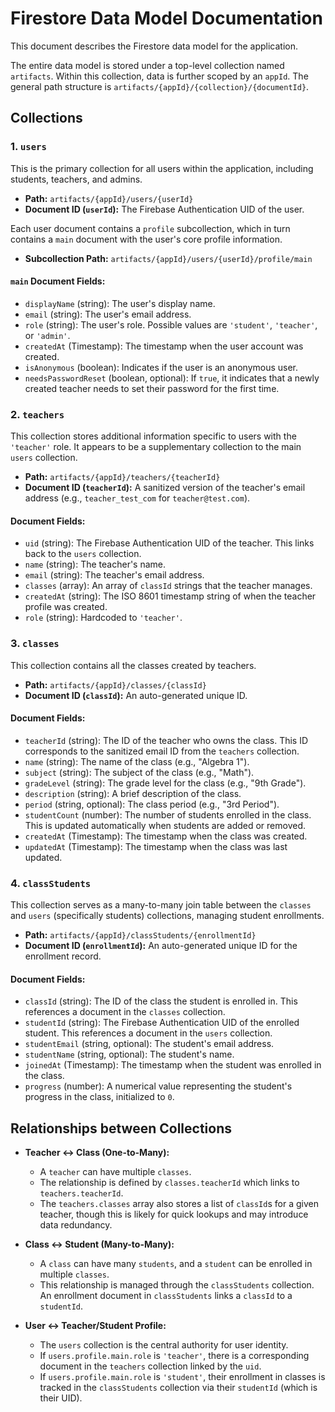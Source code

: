 # Firestore Data Model Documentation

This document describes the Firestore data model for the application.

The entire data model is stored under a top-level collection named `artifacts`. Within this collection, data is further scoped by an `appId`. The general path structure is `artifacts/{appId}/{collection}/{documentId}`.

## Collections

### 1. `users`

This is the primary collection for all users within the application, including students, teachers, and admins.

-   **Path:** `artifacts/{appId}/users/{userId}`
-   **Document ID (`userId`):** The Firebase Authentication UID of the user.

Each user document contains a `profile` subcollection, which in turn contains a `main` document with the user's core profile information.

-   **Subcollection Path:** `artifacts/{appId}/users/{userId}/profile/main`

#### `main` Document Fields:

-   `displayName` (string): The user's display name.
-   `email` (string): The user's email address.
-   `role` (string): The user's role. Possible values are `'student'`, `'teacher'`, or `'admin'`.
-   `createdAt` (Timestamp): The timestamp when the user account was created.
-   `isAnonymous` (boolean): Indicates if the user is an anonymous user.
-   `needsPasswordReset` (boolean, optional): If `true`, it indicates that a newly created teacher needs to set their password for the first time.

### 2. `teachers`

This collection stores additional information specific to users with the `'teacher'` role. It appears to be a supplementary collection to the main `users` collection.

-   **Path:** `artifacts/{appId}/teachers/{teacherId}`
-   **Document ID (`teacherId`):** A sanitized version of the teacher's email address (e.g., `teacher_test_com` for `teacher@test.com`).

#### Document Fields:

-   `uid` (string): The Firebase Authentication UID of the teacher. This links back to the `users` collection.
-   `name` (string): The teacher's name.
-   `email` (string): The teacher's email address.
-   `classes` (array): An array of `classId` strings that the teacher manages.
-   `createdAt` (string): The ISO 8601 timestamp string of when the teacher profile was created.
-   `role` (string): Hardcoded to `'teacher'`.

### 3. `classes`

This collection contains all the classes created by teachers.

-   **Path:** `artifacts/{appId}/classes/{classId}`
-   **Document ID (`classId`):** An auto-generated unique ID.

#### Document Fields:

-   `teacherId` (string): The ID of the teacher who owns the class. This ID corresponds to the sanitized email ID from the `teachers` collection.
-   `name` (string): The name of the class (e.g., "Algebra 1").
-   `subject` (string): The subject of the class (e.g., "Math").
-   `gradeLevel` (string): The grade level for the class (e.g., "9th Grade").
-   `description` (string): A brief description of the class.
-   `period` (string, optional): The class period (e.g., "3rd Period").
-   `studentCount` (number): The number of students enrolled in the class. This is updated automatically when students are added or removed.
-   `createdAt` (Timestamp): The timestamp when the class was created.
-   `updatedAt` (Timestamp): The timestamp when the class was last updated.

### 4. `classStudents`

This collection serves as a many-to-many join table between the `classes` and `users` (specifically students) collections, managing student enrollments.

-   **Path:** `artifacts/{appId}/classStudents/{enrollmentId}`
-   **Document ID (`enrollmentId`):** An auto-generated unique ID for the enrollment record.

#### Document Fields:

-   `classId` (string): The ID of the class the student is enrolled in. This references a document in the `classes` collection.
-   `studentId` (string): The Firebase Authentication UID of the enrolled student. This references a document in the `users` collection.
-   `studentEmail` (string, optional): The student's email address.
-   `studentName` (string, optional): The student's name.
-   `joinedAt` (Timestamp): The timestamp when the student was enrolled in the class.
-   `progress` (number): A numerical value representing the student's progress in the class, initialized to `0`.

## Relationships between Collections

-   **Teacher ↔ Class (One-to-Many):**
    -   A `teacher` can have multiple `classes`.
    -   The relationship is defined by `classes.teacherId` which links to `teachers.teacherId`.
    -   The `teachers.classes` array also stores a list of `classId`s for a given teacher, though this is likely for quick lookups and may introduce data redundancy.

-   **Class ↔ Student (Many-to-Many):**
    -   A `class` can have many `students`, and a `student` can be enrolled in multiple `classes`.
    -   This relationship is managed through the `classStudents` collection. An enrollment document in `classStudents` links a `classId` to a `studentId`.

-   **User ↔ Teacher/Student Profile:**
    -   The `users` collection is the central authority for user identity.
    -   If `users.profile.main.role` is `'teacher'`, there is a corresponding document in the `teachers` collection linked by the `uid`.
    -   If `users.profile.main.role` is `'student'`, their enrollment in classes is tracked in the `classStudents` collection via their `studentId` (which is their UID).
